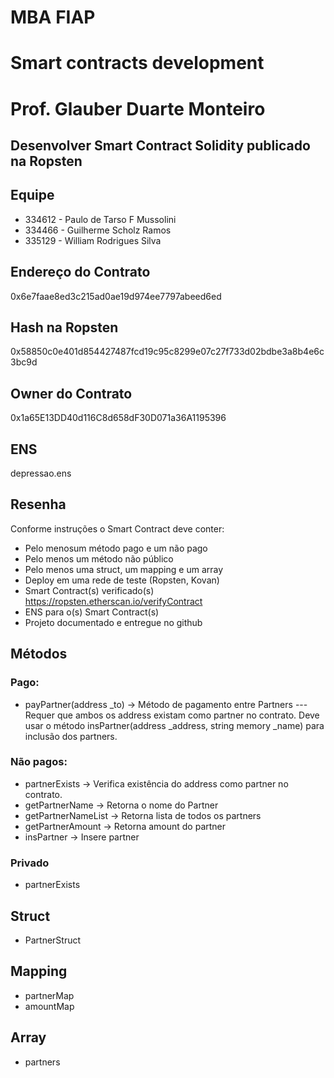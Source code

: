 # MBA FIAP
# Smart contracts development 
# Prof. Glauber Duarte Monteiro

## Desenvolver Smart Contract Solidity publicado na Ropsten

## Equipe
- 334612 - Paulo de Tarso F Mussolini
- 334466 - Guilherme Scholz Ramos 
- 335129 - William Rodrigues Silva 


## Endereço do Contrato
0x6e7faae8ed3c215ad0ae19d974ee7797abeed6ed

## Hash na Ropsten
0x58850c0e401d854427487fcd19c95c8299e07c27f733d02bdbe3a8b4e6c3bc9d

## Owner do Contrato
0x1a65E13DD40d116C8d658dF30D071a36A1195396

## ENS
depressao.ens

## Resenha
Conforme instruções o Smart Contract deve conter:
- Pelo menosum método pago e um não pago
- Pelo menos um método não público
- Pelo menos uma struct, um mapping e um array
- Deploy em uma rede de teste (Ropsten, Kovan)
- Smart Contract(s) verificado(s) https://ropsten.etherscan.io/verifyContract
- ENS para o(s) Smart Contract(s)
- Projeto documentado e entregue no github

## Métodos
### Pago:
- payPartner(address _to) -> Método de pagamento entre Partners
--- Requer que ambos os address existam como partner no contrato. Deve usar o método insPartner(address _address, string memory _name) para inclusão dos partners.

### Não pagos:
- partnerExists -> Verifica existência do address como partner no contrato.
- getPartnerName -> Retorna o nome do Partner
- getPartnerNameList -> Retorna lista de todos os partners
- getPartnerAmount -> Retorna amount do partner
- insPartner -> Insere partner

### Privado
- partnerExists

## Struct
- PartnerStruct

## Mapping
- partnerMap
- amountMap

## Array
- partners

